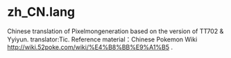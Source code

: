 # zh_CN.lang
 Chinese translation of  Pixelmongeneration
 based on the version of TT702 & Yyiyun.
 translator:Tic.   Reference material：Chinese Pokemon Wiki http://wiki.52poke.com/wiki/%E4%B8%BB%E9%A1%B5 .

